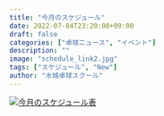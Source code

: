 ```yaml
---
title: "今月のスケジュール"
date: 2022-07-04T23:20:00+09:00
draft: false
categories: ["卓球ニュース", "イベント"]
description: ""
image: "schedule_link2.jpg"
tags: ["スケジュール", "New"]
author: "水城卓球スクール"
---
```


<a class="" href="/images/blog/mtts_schedule7.pdf"><img src="/images/blog/2022_7.png" alt="今月のスケジュール表" /></a>
